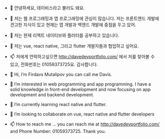 - 👋 안녕하세요, 데이비스라고 불러도 돼요.
- 👀 저는 웹 프로그래밍과 앱 프로그래밍에 관심이 많습니다. 저는 프론트엔드 개발에 견고한 지식이 있고 현재는 앱 개발과 백엔드 개발에 중점을 두고 있어.
- 🌱 저는 현재 리액트 네이티브와 플러터를 공부하고 있습니다.
- 💞️ 저는 vue, react native, 그리고 flutter 개발자들과 협업하고 싶어요.
- 📫 저에게 연락하고싶으면 http://davedevportfolio.com/ 에서 저를 찾아볼 수 있고, 전화번호는 01059373725요. 감사합니다.


- 👋 Hi, I’m Firdavs Mutalipov you can call me Davis. 
- 👀 I’m interested in web programming and app programming. I have a solid knowledge in front-end development and now focusing on app development and backend development.
- 🌱 I’m currently learning react native and flutter. 
- 💞️ I’m looking to collaborate on vue, react native and flutter developers
- 📫 How to reach me ... you can reach me at http://davedevportfolio.com/ and Phone Number: 01059373725. Thank you.





<!---
firdavs9777/firdavs9777 is a ✨ special ✨ repository because its `README.md` (this file) appears on your GitHub profile.
You can click the Preview link to take a look at your changes.
--->
